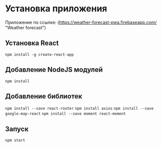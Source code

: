 # Установка приложения

Приложение по ссылке: (https://weather-forecast-pwa.firebaseapp.com/ "Weather forecast")

## Установка React

`npm install -g create-react-app`

## Добавление NodeJS модулей

`npm install`

## Добавление библиотек

`npm install --save react-router`
`npm install axios`
`npm install --save google-map-react`
`npm install --save moment react-moment`

## Запуск

`npm start`
